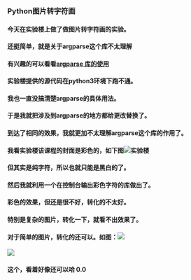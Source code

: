 ### Python图片转字符画

#### 今天在实验楼上做了做图片转字符画的实验。
#### 还挺简单，就是关于argparse这个库不太理解
#### 有兴趣的可以看看[argparse 库的使用](https://blog.ixxoo.me/argparse.html)
#### 实验楼提供的源代码在python3环境下跑不通。
#### 我也一直没搞清楚argparse的具体用法。
#### 于是我就把涉及到argparse的地方都给更改替换了。
#### 到达了相同的效果，我就更加不太理解argparse这个库的作用了。
#### 我看实验楼该课程的封面是彩色的，如下图![实验楼](http://or6fe9yua.bkt.clouddn.com/ncn370.jpg)
#### 但其实是纯字符，所以也就只能是黑白的了。
#### 然后我就利用一个在控制台输出彩色字符的库做出了。
#### 彩色的效果，但还是很不好，转化的不太好。
#### 特别是复杂的图片，转化一下，就看不出效果了。
#### 对于简单的图片，转化的还可以。如图：![](http://or6fe9yua.bkt.clouddn.com/QQ%E6%88%AA%E5%9B%BE20170822122051.png)
![](http://or6fe9yua.bkt.clouddn.com/QQ%E6%88%AA%E5%9B%BE20170822112313.png)
#### 这个，看着好像还可以哈  0.0